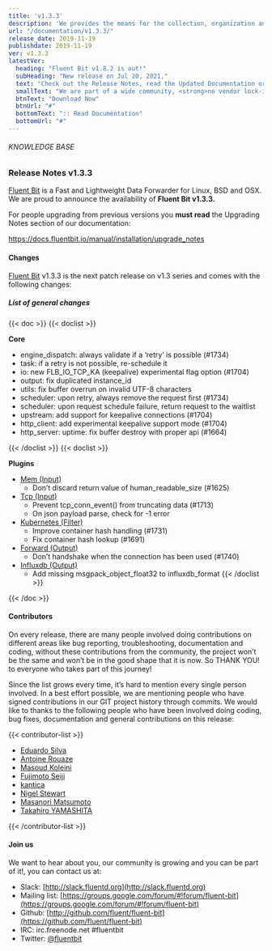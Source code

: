 ```yaml
---
title: 'v1.3.3'
description: 'We provides the means for the collection, organization and computerized retrieval of knowledgeand Lightweight Data Forwarder for Linux, BSD and OSX. We are proud to announce the availability of Fluent Bit v1.3.3.'
url: "/documentation/v1.3.3/"
release_date: 2019-11-19
publishdate: 2019-11-19
ver: v1.3.3
latestVer:
  heading: "Fluent Bit v1.8.2 is out!"
  subHeading: "New release on Jul 20, 2021,"
  text: "Check out the Release Notes, read the Updated Documentation or jump directly to the Downloads Section."
  smallText: "We are part of a wide community, <strong>no vendor lock-in.</strong>"
  btnText: "Download Now"
  btnUrl: "#"
  bottomText: ":: Read Documentation"
  bottomUrl: "#"
---
```



###### KNOWLEDGE BASE

### Release Notes v1.3.3

[Fluent Bit](https://fluentbit.io/) is a Fast and Lightweight Data Forwarder for Linux, BSD and OSX. We are proud to announce the availability of **Fluent Bit v1.3.3.**

For people upgrading from previous versions you **must read** the Upgrading Notes section of our documentation:

https://docs.fluentbit.io/manual/installation/upgrade_notes

#### Changes

[Fluent Bit](https://fluentbit.io) v1.3.3 is the next patch release on v1.3 series and comes with the following changes:

##### List of general changes

{{< doc >}}
{{< doclist >}}

**Core**

* engine_dispatch: always validate if a ‘retry’ is possible (#1734)
* task: if a retry is not possible, re-schedule it
* io: new FLB_IO_TCP_KA (keepalive) experimental flag option (#1704)
* output: fix duplicated instance_id
* utils: fix buffer overrun on invalid UTF-8 characters
* scheduler: upon retry, always remove the request first (#1734)
* scheduler: upon request schedule failure, return request to the waitlist
* upstream: add support for keepalive connections (#1704)
* http_client: add experimental keepalive support mode (#1704)
* http_server: uptime: fix buffer destroy with proper api (#1664)

{{< /doclist >}}
{{< doclist >}}

**Plugins**

* [Mem (Input)](https://docs.fluentbit.io/manual/input/mem/)
  * Don’t discard return value of human_readable_size (#1625)
* [Tcp (Input)](https://docs.fluentbit.io/manual/input/tcp/)
  * Prevent tcp_conn_event() from truncating data (#1713)
  * On json payload parse, check for -1 error
* [Kubernetes (Filter)](https://docs.fluentbit.io/manual/filter/kubernetes/)
  * Improve container hash handling (#1731)
  * Fix container hash lookup (#1691)
* [Forward (Output)](https://docs.fluentbit.io/manual/output/forward/)
  * Don’t handshake when the connection has been used (#1740)
* [Influxdb (Output)](https://docs.fluentbit.io/manual/output/influxdb/)
  * Add missing msgpack_object_float32 to influxdb_format
{{< /doclist >}}

{{< /doc >}}

#### Contributors

On every release, there are many people involved doing contributions on different areas like bug reporting, troubleshooting, documentation and coding, without these contributions from the community, the project won’t be the same and won’t be in the good shape that it is now. So THANK YOU! to everyone who takes part of this journey!

Since the list grows every time, it’s hard to mention every single person involved. In a best effort possible, we are mentioning people who have signed contributions in our GIT project history through commits. We would like to thanks to the following people who have been involved doing coding, bug fixes, documentation and general contributions on this release:

{{< contributor-list >}}

* [Eduardo Silva](https://github.com/edsiper)
* [Antoine Rouaze](https://github.com/Erouan50)
* [Masoud Koleini](https://github.com/koleini)
* [Fujimoto Seiji](https://github.com/fujimotos)
* [kantica](https://github.com/kantica)
* [Nigel Stewart](https://github.com/nigels-com)
* [Masanori Matsumoto](https://github.com/m15o)
* [Takahiro YAMASHITA](https://github.com/nokute78)

{{< /contributor-list >}}

#### Join us

We want to hear about you, our community is growing and you can be part of it!, you can contact us at:

* Slack: [http://slack.fluentd.org](http://slack.fluentd.org)
* Mailing list: [https://groups.google.com/forum/#!forum/fluent-bit](https://groups.google.com/forum/#!forum/fluent-bit)
* Github: [http://github.com/fluent/fluent-bit](https://github.com/fluent/fluent-bit)
* IRC: irc.freenode.net #fluentbit
* Twitter: [@fluentbit](https://twitter.com/fluentbit)